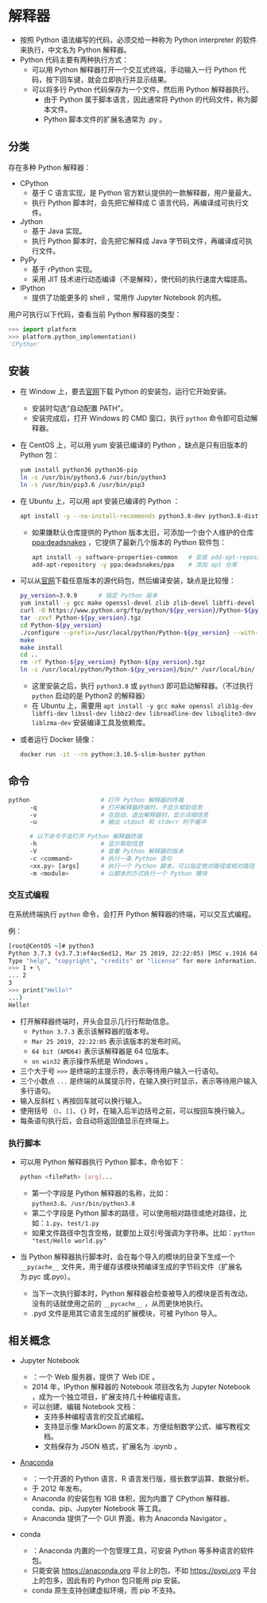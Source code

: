 # 解释器

- 按照 Python 语法编写的代码，必须交给一种称为 Python interpreter 的软件来执行，中文名为 Python 解释器。
- Python 代码主要有两种执行方式：
  - 可以用 Python 解释器打开一个交互式终端，手动输入一行 Python 代码，按下回车键，就会立即执行并显示结果。
  - 可以将多行 Python 代码保存为一个文件，然后用 Python 解释器执行。
    - 由于 Python 属于脚本语言，因此通常将 Python 的代码文件，称为脚本文件。
    - Python 脚本文件的扩展名通常为 .py 。

## 分类

存在多种 Python 解释器：
- CPython
  - 基于 C 语言实现，是 Python 官方默认提供的一款解释器，用户量最大。
  - 执行 Python 脚本时，会先把它解释成 C 语言代码，再编译成可执行文件。
- Jython
  - 基于 Java 实现。
  - 执行 Python 脚本时，会先把它解释成 Java 字节码文件，再编译成可执行文件。
- PyPy
  - 基于 rPython 实现。
  - 采用 JIT 技术进行动态编译（不是解释），使代码的执行速度大幅提高。
- IPython
  - 提供了功能更多的 shell ，常用作 Jupyter Notebook 的内核。

用户可执行以下代码，查看当前 Python 解释器的类型：
```py
>>> import platform
>>> platform.python_implementation()
'CPython'
```

## 安装

- 在 Window 上，要去[官网](https://www.python.org/downloads/windows/)下载 Python 的安装包，运行它开始安装。
  - 安装时勾选“自动配置 PATH”。
  - 安装完成后，打开 Windows 的 CMD 窗口，执行 `python` 命令即可启动解释器。

- 在 CentOS 上，可以用 yum 安装已编译的 Python ，缺点是只有旧版本的 Python 包：
  ```sh
  yum install python36 python36-pip
  ln -s /usr/bin/python3.6 /usr/bin/python3
  ln -s /usr/bin/pip3.6 /usr/bin/pip3
  ```

- 在 Ubuntu 上，可以用 apt 安装已编译的 Python ：
  ```sh
  apt install -y --no-install-recommends python3.8-dev python3.8-distutils
  ```
  - 如果嫌默认仓库提供的 Python 版本太旧，可添加一个由个人维护的仓库 [ppa:deadsnakes](https://launchpad.net/~deadsnakes/+archive/ubuntu/ppa) ，它提供了最新几个版本的 Python 软件包：
    ```sh
    apt install -y software-properties-common   # 安装 add-apt-repository 工具
    add-apt-repository -y ppa:deadsnakes/ppa    # 添加 apt 仓库
    ```

- 可以从[官网](https://www.python.org/downloads/source/)下载任意版本的源代码包，然后编译安装，缺点是比较慢：
  ```sh
  py_version=3.9.9      # 指定 Python 版本
  yum install -y gcc make openssl-devel zlib zlib-devel libffi-devel    # 安装编译工具及依赖库
  curl -O https://www.python.org/ftp/python/${py_version}/Python-${py_version}.tgz
  tar -zxvf Python-${py_version}.tgz
  cd Python-${py_version}
  ./configure --prefix=/usr/local/python/Python-${py_version} --with-ensurepip=install
  make
  make install
  cd ..
  rm -rf Python-${py_version} Python-${py_version}.tgz
  ln -s /usr/local/python/Python-${py_version}/bin/* /usr/local/bin/
  ```
  - 这里安装之后，执行 `python3.8` 或 `python3` 即可启动解释器。（不过执行 `python` 启动的是 Python2 的解释器）
  - 在 Ubuntu 上，需要用 `apt install -y gcc make openssl zlib1g-dev libffi-dev libssl-dev libbz2-dev libreadline-dev libsqlite3-dev liblzma-dev` 安装编译工具及依赖库。

- 或者运行 Docker 镜像：
  ```sh
  docker run -it --rm python:3.10.5-slim-buster python
  ```

## 命令

```sh
python                    # 打开 Python 解释器的终端
      -q                  # 打开解释器终端时，不显示帮助信息
      -v                  # 在启动、退出解释器时，显示详细信息
      -u                  # 输出 stdout 和 stderr 时不缓冲

      # 以下命令不会打开 Python 解释器终端
      -h                  # 显示帮助信息
      -V                  # 查看 Python 解释器的版本
      -c <command>        # 执行一条 Python 语句
      <xx.py> [args]      # 执行一个 Python 脚本，可以指定绝对路径或相对路径
      -m <module>         # 以脚本的方式执行一个 Python 模块
```

### 交互式编程

在系统终端执行 `python` 命令，会打开 Python 解释器的终端，可以交互式编程。

例：
```sh
[root@CentOS ~]# python3
Python 3.7.3 (v3.7.3:ef4ec6ed12, Mar 25 2019, 22:22:05) [MSC v.1916 64 bit (AMD64)] on win32
Type "help", "copyright", "credits" or "license" for more information.
>>> 1 + \
... 2
3
>>> print("Hello!"
...)
Hello!
```
- 打开解释器终端时，开头会显示几行行帮助信息。
  - `Python 3.7.3` 表示该解释器的版本号。
  - `Mar 25 2019, 22:22:05` 表示该版本的发布时间。
  - `64 bit (AMD64)` 表示该解释器是 64 位版本。
  - `on win32` 表示操作系统是 Windows 。
- 三个大于号 `>>>` 是终端的主提示符，表示等待用户输入一行语句。
- 三个小数点 `...` 是终端的从属提示符，在输入换行时显示，表示等待用户输入多行语句。
- 输入反斜杠 `\` 再按回车就可以换行输入。
- 使用括号 `（）`、`[]`、`{}` 时，在输入后半边括号之前，可以按回车换行输入。
- 每条语句执行后，会自动将返回值显示在终端上。

### 执行脚本

- 可以用 Python 解释器执行 Python 脚本，命令如下：
  ```sh
  python <filePath> [arg]...
  ```
  - 第一个字段是 Python 解释器的名称，比如：`python3.8`、`/usr/bin/python3.8`
  - 第二个字段是 Python 脚本的路径，可以使用相对路径或绝对路径，比如：`1.py`、`test/1.py`
  - 如果文件路径中包含空格，就要加上双引号强调为字符串。比如：`python "test/Hello world.py"`

- 当 Python 解释器执行脚本时，会在每个导入的模块的目录下生成一个 `__pycache__` 文件夹，用于缓存该模块预编译生成的字节码文件（扩展名为.pyc 或.pyo）。
  - 当下一次执行脚本时，Python 解释器会检查被导入的模块是否有改动，没有的话就使用之前的 `__pycache__` ，从而更快地执行。
  - .pyd 文件是用其它语言生成的扩展模块，可被 Python 导入。

## 相关概念

- Jupyter Notebook
  - ：一个 Web 服务器，提供了 Web IDE 。
  - 2014 年，IPython 解释器的 Notebook 项目改名为 Jupyter Notebook ，成为一个独立项目，扩展支持几十种编程语言。
  - 可以创建、编辑 Notebook 文档：
    - 支持多种编程语言的交互式编程。
    - 支持显示像 MarkDown 的富文本，方便绘制数学公式、编写教程文档。
    - 文档保存为 JSON 格式，扩展名为 .ipynb 。

- [Anaconda](https://www.anaconda.com/)
  - ：一个开源的 Python 语言、R 语言发行版，擅长数学运算、数据分析。
  - 于 2012 年发布。
  - Anaconda 的安装包有 1GB 体积，因为内置了 CPython 解释器、conda、pip、Jupyter Notebook 等工具。
  - Anaconda 提供了一个 GUI 界面，称为 Anaconda Navigator 。

- conda
  - ：Anaconda 内置的一个包管理工具，可安装 Python 等多种语言的软件包。
  - 只能安装 <https://anaconda.org> 平台上的包，不如 <https://pypi.org> 平台上的包多，因此有的 Python 包只能用 pip 安装。
  - conda 原生支持创建虚拟环境，而 pip 不支持。
